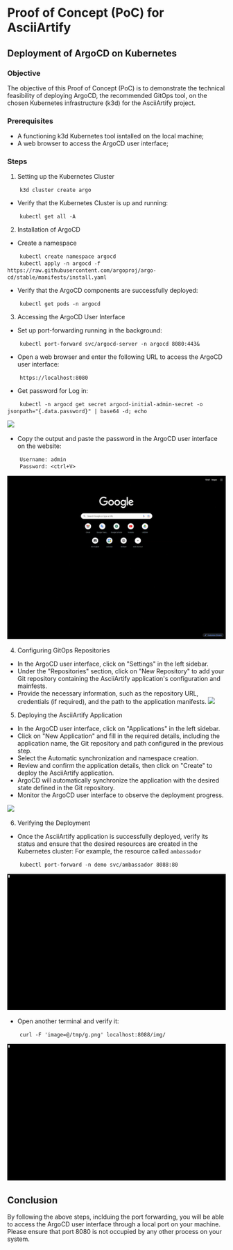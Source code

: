 # Proof of Concept (PoC) for AsciiArtify
## Deployment of ArgoCD on Kubernetes

### Objective
The objective of this Proof of Concept (PoC) is to demonstrate the technical feasibility of deploying ArgoCD, the recommended GitOps tool, on the chosen Kubernetes infrastructure (k3d) for the AsciiArtify project.

### Prerequisites
- A functioning k3d Kubernetes tool isntalled on the local machine;
- A web browser to access the ArgoCD user interface;

### Steps
1. Setting up the Kubernetes Cluster
```
    k3d cluster create argo
```
- Verify that the Kubernetes Cluster is up and running:
```
    kubectl get all -A             
```
2. Installation of ArgoCD
- Create a namespace
```
    kubectl create namespace argocd
    kubectl apply -n argocd -f https://raw.githubusercontent.com/argoproj/argo-cd/stable/manifests/install.yaml
```
- Verify that the ArgoCD components are successfully deployed:
```
    kubectl get pods -n argocd
```
3. Accessing the ArgoCD User Interface
- Set up port-forwarding running in the background:
```
    kubectl port-forward svc/argocd-server -n argocd 8080:443&
```
- Open a web browser and enter the following URL to access the ArgoCD user interface:
```
    https://localhost:8080
```
- Get password for Log in:
```
    kubectl -n argocd get secret argocd-initial-admin-secret -o jsonpath="{.data.password}" | base64 -d; echo
```
![](https://github.com/ng-n/AsciiArtify/blob/main/.data/setup_k3d_cluster_argo.gif)

- Copy the output and paste the password in the ArgoCD user interface on the website:
``` 
    Username: admin
    Password: <ctrl+V>
```
![](https://github.com/ng-n/AsciiArtify/blob/main/.data/login.gif)

4. Configuring GitOps Repositories
- In the ArgoCD user interface, click on "Settings" in the left sidebar.
- Under the "Repositories" section, click on "New Repository" to add your Git repository containing the AsciiArtify application's configuration and mainfests.
- Provide the necessary information, such as the repository URL, credentials (if required), and the path to the application manifests.
![](https://github.com/ng-n/AsciiArtify/blob/main/.data/settings.gif)

5. Deploying the AsciiArtify Application
- In the ArgoCD user interface, click on "Applications" in the left sidebar.
- Click on "New Application" and fill in the required details, including the application name, the Git repository and path configured in the previous step.
- Select the Automatic synchronization and namespace creation.
- Review and confirm the application details, then click on "Create" to deploy the AsciiArtify application.
- ArgoCD will automatically synchronize the application with the desired state defined in the Git repository.
- Monitor the ArgoCD user interface to observe the deployment progress.

![](https://github.com/ng-n/AsciiArtify/blob/main/.data/settings.gif)

6. Verifying the Deployment
- Once the AsciiArtify application is successfully deployed, verify its status and ensure that the desired resources are created in the Kubernetes cluster:
For example, the resource called `ambassador`
```
    kubectl port-forward -n demo svc/ambassador 8088:80
```
![](https://github.com/ng-n/AsciiArtify/blob/main/.data/ambassador_port_forward.gif)

- Open another terminal and verify it:
```
    curl -F 'image=@/tmp/g.png' localhost:8088/img/
```
![](https://github.com/ng-n/AsciiArtify/blob/main/.data/curl_google_image.gif)

## Conclusion

By following the above steps, inclduing the port forwarding, you will be able to access the ArgoCD user interface through a local port on your machine. Please ensure that port 8080 is not occupied by any other process on your system. 

